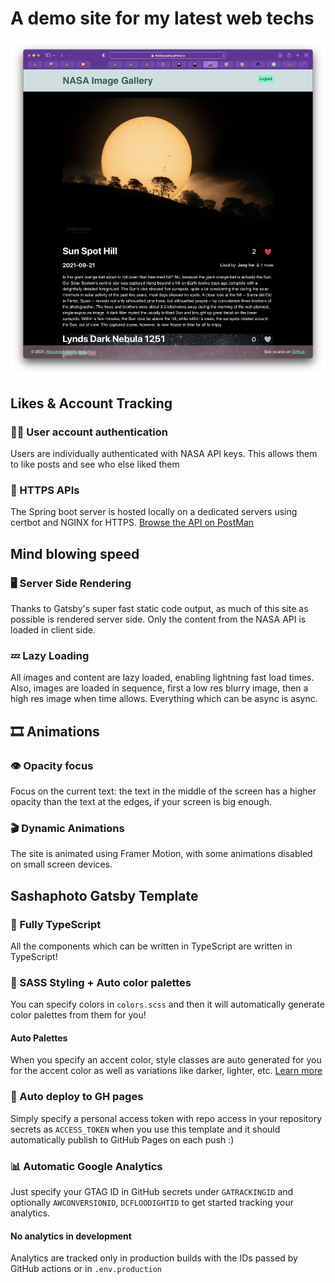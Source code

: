 # A demo site for my latest web techs
![Site pic](https://github.com/TheBigSasha/nasa-gallery/blob/5735c7ebfe70af178f56c0c046c956d5e4979bb3/Site-Screenshots.png)
## Likes & Account Tracking

### 🙋‍♀️ User account authentication
Users are individually authenticated with NASA API keys. This allows them to like posts and see who else liked them

### 🔗 HTTPS APIs

The Spring boot server is hosted locally on a dedicated servers using certbot and NGINX for
HTTPS. [Browse the API on PostMan](https://www.getpostman.com/collections/1703c1056154b3a622f4)

## Mind blowing speed

### 🖥 Server Side Rendering

Thanks to Gatsby's super fast static code output, as much of this site as possible is rendered server side. Only the
content from the NASA API is loaded in client side.

### 💤 Lazy Loading

All images and content are lazy loaded, enabling lightning fast load times. Also, images are loaded in sequence, first a low res blurry image, then a high res image when time allows. Everything which can be async is async.

## 🎞 Animations

### 👁 Opacity focus

Focus on the current text: the text in the middle of the screen has a higher opacity than the text at the edges, if your
screen is big enough.

### 🎬 Dynamic Animations

The site is animated using Framer Motion, with some animations disabled on small screen devices.

## Sashaphoto Gatsby Template

### 🔐 Fully TypeScript

All the components which can be written in TypeScript are written in TypeScript!

### 🎨 SASS Styling + Auto color palettes

You can specify colors in `colors.scss` and then it will automatically generate color palettes from them for you!

#### Auto Palettes
When you specify an accent color, style classes are auto generated for you for the accent color as well as variations like darker,
lighter, etc. [Learn more](https://sashaphoto.github.io/sashaphoto-gatsby-template/about-styling/)

### 🚀 Auto deploy to GH pages
Simply specify a personal access token with repo access in your repository secrets as `ACCESS_TOKEN` when you use this template and it should automatically publish to GitHub Pages on each push :)

### 📊 Automatic Google Analytics
Just specify your GTAG ID in GitHub secrets under `GATRACKINGID` and optionally `AWCONVERSIONID`, `DCFLOODIGHTID` to get started tracking your analytics.

#### No analytics in development
Analytics are tracked only in production builds with the IDs passed by GitHub actions or in `.env.production`


